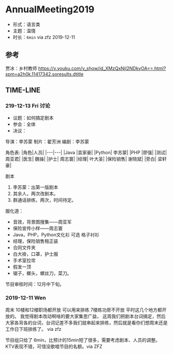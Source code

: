 # AnnualMeeting2019

- 形式：语言类
- 主题：温情
- 时长：`6min` via zfz 2019-12-11

## 参考

贾冰：乡村教师 https://v.youku.com/v_show/id_XMzQxNjI2NDkyOA==.html?spm=a2h0k.11417342.soresults.dtitle

## TIME-LINE

### 219-12-13 Fri 讨论

- 议题：如何搞定剧本
- 参会：全体
- 决议：

导演：李苏蒙
制片：翟芳洲
编剧：李苏蒙

角色表:
|角色|人员|
|---|---|
|Java |袁家豪|
|Python| 李苏蒙|
|PHP |廖强|
|测试| 周亚君|
|医生| 魏操|
|护士| 周志寰|
|经理| 叶大圣|
|保险销售| 谢晓斌|
|旁白| 梁轩豪|

剧本
1. 李苏蒙：出第一版剧本
1. 其余人，两次改剧本。
1. 群通话排练，两次，时间待定。

服化道：
- 音效，背景图搜集——周亚军
- 保险宣传小样——周志寰
- Java，PHP，Python文化衫 可选 格子衬衫
- 经理，保险销售租正装
- 合同文件夹
- 白大褂，口罩，护士服
- 手术室拉帘
- 假发一顶
- 锯子，榔头，螺丝刀，菜刀。


节目审核时间：12月中下旬。




### 2019-12-11 Wen

周末  10楼和12楼职场都开放  可以用来排练  7楼练功房不开放   平时这几个地方都开放的。 我觉得剧本改动啊啥的要大家集思广益， 这周我们把剧本台词搞定，然后大家各背各的台词，台词记差不多我们就串起来排练，然后就是看你们想周末还是工作日下班排练了。 via zfz

节目组只给了 6min，比预计的15min短了很多，需要考虑剧本、人员的调整。KTV表现不错，可惜没歌唱节目的名额。via ZFZ